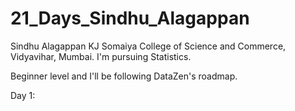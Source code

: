 # 21_Days_Sindhu_Alagappan
Sindhu Alagappan
KJ Somaiya College of Science and Commerce, Vidyavihar, Mumbai.
I'm pursuing Statistics.

Beginner level and I'll be following DataZen's roadmap.

Day 1:
